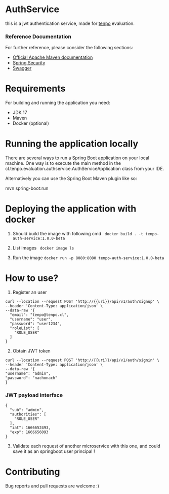 # AuthService 
this is a jwt authentication service, made for [tenpo](tenpo.cl) evaluation.

### Reference Documentation
For further reference, please consider the following sections:

* [Official Apache Maven documentation](https://maven.apache.org/guides/index.html)
* [Spring Security](https://spring.io/projects/spring-security)
* [Swagger](http://localhost:8080/swagger-ui/index.html#/auth-controller/validateToken)

# Requirements
For building and running the application you need:
 - JDK 17
 - Maven 
 - Docker (optional)

# Running the application locally
There are several ways to run a Spring Boot application on your local machine. One way is to execute the main method in the cl.tenpo.evaluation.authservice.AuthServiceApplication class from your IDE.

Alternatively you can use the Spring Boot Maven plugin like so:

mvn spring-boot:run

# Deploying the application with docker
1) Should build the image with following cmd
`` docker build . -t tenpo-auth-service:1.0.0-beta``

2) List images
   `` docker image ls``
3) Run the image ``docker run -p 8080:8080 tenpo-auth-service:1.0.0-beta``

# How to use?
1) Register an user
```
curl --location --request POST 'http://{{uri}}/api/v1/auth/signup' \
--header 'Content-Type: application/json' \
--data-raw '{
  "email": "tenpo@tenpo.cl",
  "username": "user",
  "password": "user1234",
  "roleList": [
    "ROLE_USER"
  ]
}
```
2) Obtain JWT token
```
curl --location --request POST 'http://{{uri}}/api/v1/auth/signin' \
--header 'Content-Type: application/json' \
--data-raw '{
"username": "admin",
"password": "nachonach"
}
```
### JWT payload interface
```
{
  "sub": "admin",
  "authorities": [
    "ROLE_USER"
  ],
  "iat": 1666652493,
  "exp": 1666656093
} 
```

3) Validate each request of another microservice with this one, and could save it as an springboot user principal !

# Contributing
Bug reports and pull requests are welcome :)
